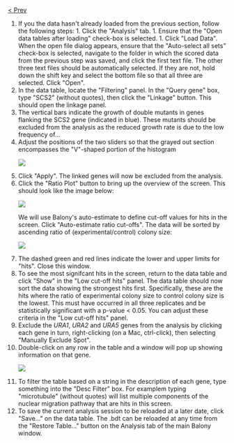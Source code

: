 [< Prev](Tutorial4.md)

  1. If you the data hasn't already loaded from the previous section, follow the following steps:
    1. Click the "Analysis" tab.
    1. Ensure that the "Open data tables after loading" check-box is selected.
    1. Click "Load Data". When the open file dialog appears, ensure that the "Auto-select all sets" check-box is selected, navigate to the folder in which the scored data from the previous step was saved, and click the first text file. The other three text files should be automatically selected. If they are not, hold down the shift key and select the bottom file so that all three are selected. Click "Open".
  1. In the data table, locate the "Filtering" panel. In the "Query gene" box, type "SCS2" (without quotes), then click the "Linkage" button. This should open the linkage panel.
  1. The vertical bars indicate the growth of double mutants in genes flanking the SCS2 gene (indicated in blue). These mutants should be excluded from the analysis as the reduced growth rate is due to the low frequency of...
  1. Adjust the positions of the two sliders so that the grayed out section encompasses the "V"-shaped portion of the histogram <p><img src='https://balony.googlecode.com/svn/wiki/linkage-tut.png' /></p>
  1. Click "Apply". The linked genes will now be excluded from the analysis.
  1. Click the "Ratio Plot" button to bring up the overview of the screen. This should look like the image below:<p><img src='https://balony.googlecode.com/svn/wiki/ratio-tut.png' /></p>We will use Balony's auto-estimate to define cut-off values for hits in the screen. Click "Auto-estimate ratio cut-offs". The data will be sorted by ascending ratio of (experimental/control) colony size:<p><img src='https://balony.googlecode.com/svn/wiki/ratio2-tut.png' /></p>
  1. The dashed green and red lines indicate the lower and upper limits for "hits". Close this window.
  1. To see the most signifcant hits in the screen, return to the data table and click "Show" in the "Low cut-off hits" panel. The data table should now sort the data showing the strongest hits first. Specifically, these are the hits where the ratio of experimental colony size to control colony size is the lowest. This must have occurred in all three replicates and be statistically significant with a p-value < 0.05. You can adjust these criteria in the "Low cut-off hits" panel.
  1. Exclude the _URA1_, _URA2_ and _URA5_ genes from the analysis by clicking each gene in turn, right-clicking (on a Mac, ctrl-click), then selecting "Manually Exclude Spot".
  1. Double-click on any row in the table and a window will pop up showing information on that gene.<p><img src='https://balony.googlecode.com/svn/wiki/spotinfo-tut.png' /></p>
  1. To filter the table based on a string in the description of each gene, type something into the "Desc Filter" box. For examplem typing "microtubule" (without quotes) will list multiple components of the nuclear migration pathway that are hits in this screen.
  1. To save the current analysis session to be reloaded at a later date, click "Save..." on the data table. The .bdt can be reloaded at any time from the "Restore Table..." button on the Analysis tab of the main Balony window.